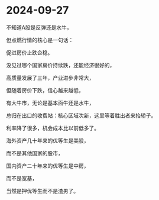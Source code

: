 # 2024-09-27

不知道A股是反弹还是水牛，

但点燃行情的核心是一句话：

促进房价止跌企稳。

没见过哪个国家房价持续跌，还能经济很好的，

高质量发展了三年，产业进步非常大，

但随着房价下跌，信心越来越低，

有大牛市，无论是基本面牛还是水牛，

总归在出口的收费站：核心区域次新，这里等着胜出者来抬轿子。

利率降了很多，机会成本比以前低多了。

海外资产几十年来的优等生是美股，

而不是其他国家的股市，

国内资产二十年来的优等生是中房，

而不是宽基，

当然是押优等生而不是渣男了。
